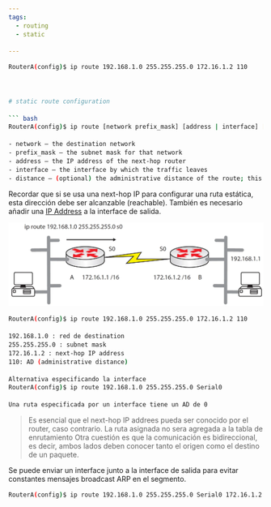 ```yaml
---
tags:
  - routing
  - static
  
---
```


``` bash
RouterA(config)$ ip route 192.168.1.0 255.255.255.0 172.16.1.2 110



# static route configuration

``` bash
RouterA(config)$ ip route [network prefix_mask] [address | interface] [distance]

- network – the destination network
- prefix_mask – the subnet mask for that network
- address – the IP address of the next-hop router
- interface – the interface by which the traffic leaves
- distance – (optional) the administrative distance of the route; this is an indicator of the validity of the routing protocol (source of the route), and lower distances are always preferred
```

Recordar que si se usa una next-hop IP para configurar una ruta estática, esta dirección debe ser alcanzable (reachable). También es necesario añadir una [IP Address](../labs/NetWarriors/IP%20Address.md) a la interface de salida. 

![](_anexos_/13-4.jpg)

``` bash
RouterA(config)$ ip route 192.168.1.0 255.255.255.0 172.16.1.2 110

192.168.1.0 : red de destination 
255.255.255.0 : subnet mask
172.16.1.2 : next-hop IP address
110: AD (administrative distance) 

Alternativa especificando la interface 
RouterA(config)$ ip route 192.168.1.0 255.255.255.0 Serial0

Una ruta especificada por un interface tiene un AD de 0
 ```

> Es esencial que el next-hop IP addrees pueda ser conocido por el router, caso contrario. La ruta asignada no  sera agregada a la tabla de enrutamiento
> Otra cuestión es que la comunicación es bidireccional, es decir, ambos lados deben conocer tanto el origen como el destino de un paquete.  

Se puede enviar un interface junto a la interface de salida para evitar constantes mensajes broadcast ARP en el segmento.
``` bash
RouterA(config)$ ip route 192.168.1.0 255.255.255.0 Serial0 172.16.1.2
```